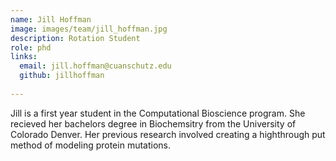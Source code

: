 ```yaml
---
name: Jill Hoffman
image: images/team/jill_hoffman.jpg
description: Rotation Student
role: phd
links:
  email: jill.hoffman@cuanschutz.edu
  github: jillhoffman
  
---
```


Jill is a first year student in the Computational Bioscience program. She recieved her bachelors degree in Biochemsitry from the University of Colorado Denver. Her previous research involved creating a highthrough put method of modeling protein mutations. 
